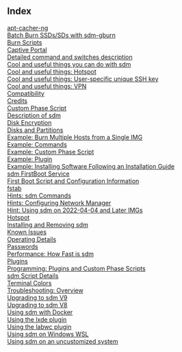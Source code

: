 <h2>Index</h2>

<a href="apt-Cacher-NG.md">apt-cacher-ng</a>
<br><a href="BatchBurn-SSD-SDs-with-sdm-gburn.md">Batch Burn SSDs/SDs with sdm-gburn</a>
<br><a href="Burn-Scripts.md">Burn Scripts</a>
<br><a href="Captive-Portal.md">Captive Portal</a>
<br><a href="Command-Details.md">Detailed command and switches description</a>
<br><a href="Cool-Things-You-Can-Do-with-sdm.md">Cool and useful things you can do with sdm</a>
<br><a href="Cool-Things-You-Can-Do-Hotspot.md">Cool and useful things: Hotspot</a>
<br><a href="Cool-Things-You-Can-Do-SSHkey.md">Cool and useful things: User-specific unique SSH key</a>
<br><a href="Cool-Things-You-Can-Do-VPN.md">Cool and useful things: VPN</a>
<br><a href="Compatibility.md">Compatibility</a>
<br><a href="Credits.md">Credits</a>
<br><a href="Custom-Phase-Script.md">Custom Phase Script</a>
<br><a href="Description.md">Description of sdm</a>
<br><a href="Disk-Encryption.md">Disk Encryption</a>
<br><a href="Disks-Partitions.md">Disks and Partitions</a>
<br><a href="Example-Burn-Multiple-Hosts-From-Single-IMG.md">Example: Burn Multiple Hosts from a Single IMG</a>
<br><a href="Example-Commands.md">Example: Commands</a>
<br><a href="Example-Custom-Phase-Script.md">Example: Custom Phase Script</a>
<br><a href="Example-Plugin.md">Example: Plugin</a>
<br><a href="Example-SW-Installer.md">Example: Installing Software Following an Installation Guide</a>
<br><a href="First-Boot-Service.md">sdm FirstBoot Service</a>
<br><a href="First-Boot-Scripts-and-Configurations.md">First Boot Script and Configuration Information</a>
<br><a href="fstab.md">fstab</a>
<br><a href="Hints-Commands.md">Hints: sdm Commands</a>
<br><a href="Hints-NetworkManager.md">Hints: Configuring Network Manager</a>
<br><a href="Hint-Using-sdm-on-2022-04-04-and-later-images.md">Hint: Using sdm on 2022-04-04 and Later IMGs</a>
<br><a href="Hotspot.md">Hotspot</a>
<br><a href="Detailed-Installation-Guide.md">Installing and Removing sdm</a>
<br><a href="Known-Issues.md">Known Issues</a>
<br><a href="Operating-Details.md">Operating Details</a>
<br><a href="Passwords.md">Passwords</a>
<br><a href="Performance-How-Fast-is-sdm.md">Performance: How Fast is sdm</a>
<br><a href="Plugins.md">Plugins</a>
<br><a href="Programming-Plugins-and-Custom-Phase-Scripts.md">Programming: Plugins and Custom Phase Scripts</a>
<br><a href="Script-Details.md">sdm Script Details</a>
<br><a href="Terminal-Colors.md">Terminal Colors</a>
<br><a href="Troubleshooting.md">Troubleshooting: Overview</a>
<br><a href="9Upgrade-Notes.md">Upgrading to sdm V9</a>
<br><a href="8Upgrade-Notes.md">Upgrading to sdm V8</a>
<br><a href="Using-Docker.md">Using sdm with Docker</a>
<br><a href="Using-LXDE-Config.md">Using the lxde plugin</a>
<br><a href="Using-Labwc-Config.md">Using the labwc plugin</a>
<br><a href="Using-sdm-on-Windows-WSL.md">Using sdm on Windows WSL</a>
<br><a href="Using-sdm-Plugins-on-uncustomized-system.md">Using sdm on an uncustomized system</a>
